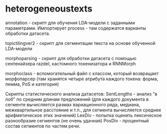 # heterogeneoustexts
annotation - скрипт для обучения LDA-модели с заданными параметрами. Импортирует process - там содержатся варианты обработки датасета. 

topictilingver2 - скрипт для сегментации текста на основе обученной LDA-модели

morphoparsing - скрипт для обработки датасета с помощью сентенайзера razdel, кастомного токенизатора и RNNMorph

morphoclass - вспомогательный файл с классом, который возвращает морфопарсер (там хранятся четыре атрибута каждого токена: форма, лемма, PoS и категория)

Скрипты статистического анализа датасетов:
  SentLengths - анализ "в лоб" по средним длинам предложений (для каждого документа в сегменте вычисляется размах вариационного ряда, медиана, межквартильное расстояние и т.п., для сегмента вычисляется среднее арифметическое этих значений)
  LexDiv - попытка оценить лексическое разнообразие сегментов (не очень удачная)
  PosDiv - процентный состав сегментов по частям речи. 
